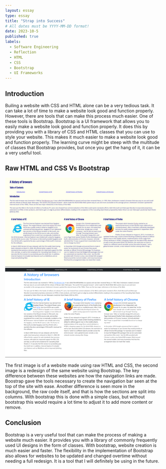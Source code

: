 ```yaml
---
layout: essay
type: essay
title: "Strap into Success"
# All dates must be YYYY-MM-DD format!
date: 2023-10-5
published: true
labels:
  - Software Engineering
  - Reflection
  - HTML
  - CSS
  - Bootstrap
  - UI Frameworks   
---
```

## Introduction

Builing a website with CSS and HTML alone can be a very tedious task. It can take a lot of time to make a website look good and function properly. However, there are tools that can make this process much easier. One of these tools is Bootstrap. Bootstrap is a UI framework that allows you to easily make a website look good and function properly. It does this by providing you with a library of CSS and HTML classes that you can use to style your website. This makes it much easier to make a website look good and function properly. The learning curve might be steep with the multitude of classes that Bootstrap provides, but once you get the hang of it, it can be a very useful tool.

## Raw HTML and CSS Vs Bootstrap
<img width="1000px" class="img-fluid" src="../img/bootstrap/no-framework.png">
<img width="1000px" class="img-fluid" src="../img/bootstrap/bootstrap-framework.png">

The first image is of a website made using raw HTML and CSS, the second image is a redesign of the same website using Bootstrap. The key difference between these websites are how the navigation links are made. Boostrap gave the tools necessary to create the navigation bar seen at the top of the site with ease. Another difference is seen more in the background, the raw code itself, and that is how the sections are split into columns. With bootstrap this is done with a simple class, but without bootstrap this would require a lot time to adjust it to add more content or remove. 

## Conclusion
Bootstrap is a very useful tool that can make the process of making a website much easier. It provides you with a library of commonly frequently used UI designs in the form of classes. With bootstrap, website creation is much easier and faster. The flexibility in the implementation of Bootstrap also allows for websites to be updated and changed overtime without needing a full redesign. It is a tool that I will definitely be using in the future.